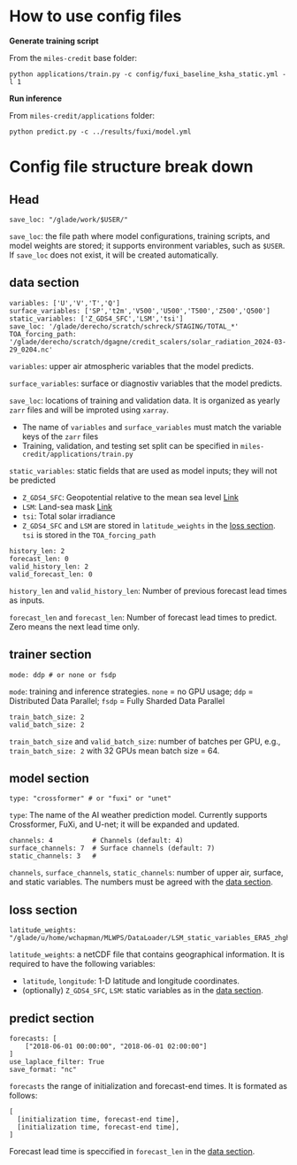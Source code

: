 # How to use config files

**Generate training script**

From the `miles-credit` base folder:
```
python applications/train.py -c config/fuxi_baseline_ksha_static.yml -l 1
```

**Run inference**

From `miles-credit/applications` folder:
```
python predict.py -c ../results/fuxi/model.yml
```

# Config file structure break down

## Head

```
save_loc: "/glade/work/$USER/"
```
`save_loc`: the file path where model configurations, training scripts, and model weights are stored; it supports environment variables, such as `$USER`. If `save_loc` does not exist, it will be created automatically.

## data section

```
variables: ['U','V','T','Q']
surface_variables: ['SP','t2m','V500','U500','T500','Z500','Q500']
static_variables: ['Z_GDS4_SFC','LSM','tsi']
save_loc: '/glade/derecho/scratch/schreck/STAGING/TOTAL_*'
TOA_forcing_path: '/glade/derecho/scratch/dgagne/credit_scalers/solar_radiation_2024-03-29_0204.nc' 
```

`variables`: upper air atmospheric variables that the model predicts.

`surface_variables`: surface or diagnostiv variables that the model predicts.

`save_loc`: locations of training and validation data. It is organized as yearly `zarr` files and will be improted using `xarray`.
* The name of `variables` and `surface_variables` must match the variable keys of the `zarr` files 
* Training, validation, and testing set split can be specified in `miles-credit/applications/train.py`
      
`static_variables`: static fields that are used as model inputs; they will not be predicted
* `Z_GDS4_SFC`: Geopotential relative to the mean sea level [Link](https://codes.ecmwf.int/grib/param-db/129)
* `LSM`: Land-sea mask [Link](https://codes.ecmwf.int/grib/param-db/172)
* `tsi`: Total solar irradiance
* `Z_GDS4_SFC` and `LSM` are stored in `latitude_weights` in the [loss section](<loss section>). `tsi` is stored in the `TOA_forcing_path`

```
history_len: 2 
forecast_len: 0
valid_history_len: 2
valid_forecast_len: 0

```  
`history_len` and `valid_history_len`: Number of previous forecast lead times as inputs.

`forecast_len` and `forecast_len`: Number of forecast lead times to predict. Zero means the next lead time only.

## trainer section

```
mode: ddp # or none or fsdp
```

`mode`: training and inference strategies. `none` = no GPU usage; `ddp` = Distributed Data Parallel; `fsdp` = Fully Sharded Data Parallel

```
train_batch_size: 2
valid_batch_size: 2
```

`train_batch_size` and `valid_batch_size`: number of batches per GPU, e.g., `train_batch_size: 2` with 32 GPUs mean batch size = 64.

## model section

```
type: "crossformer" # or "fuxi" or "unet"
```

`type`: The name of the AI weather prediction model. Currently supports Crossformer, FuXi, and U-net; it will be expanded and updated.

```
channels: 4          # Channels (default: 4)
surface_channels: 7  # Surface channels (default: 7)
static_channels: 3   #
```

`channels`, `surface_channels`, `static_channels`: number of upper air, surface, and static variables. The numbers must be agreed with the [data section](<data section>).

## loss section

```
latitude_weights: "/glade/u/home/wchapman/MLWPS/DataLoader/LSM_static_variables_ERA5_zhght.nc"
```

`latitude_weights`: a netCDF file that contains geographical information. It is required to have the following variables:
* `latitude`, `longitude`: 1-D latitude and longitude coordinates.
* (optionally) `Z_GDS4_SFC`, `LSM`: static variables as in the [data section](<data section>).

## predict section

```
forecasts: [
    ["2018-06-01 00:00:00", "2018-06-01 02:00:00"]
]
use_laplace_filter: True
save_format: "nc"
```

`forecasts` the range of initialization and forecast-end times. It is formated as follows:

```
[
  [initialization time, forecast-end time],
  [initialization time, forecast-end time],
]
```

Forecast lead time is speccified in `forecast_len` in the [data section](<data section>).





